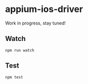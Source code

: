 appium-ios-driver
===================

Work in progress, stay tuned!

## Watch

```
npm run watch
```

## Test

```
npm test
```
